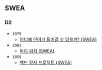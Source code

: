 ## SWEA
### D2
- `1979`
  - [어디에 단어가 들어갈 수 있을까? (SWEA)](https://www.youtube.com/watch?v=UpVD-lL-1Z8)
- `2001`
  - [파리 퇴치 (SWEA)](https://www.youtube.com/watch?v=4pKromHmu5E)
- `1859`
  - [백만 장자 프로젝트 (SWEA)](https://www.youtube.com/watch?v=VRvZuMfP20k)
